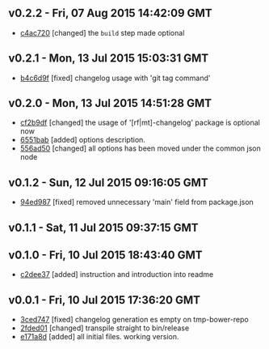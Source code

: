 v0.2.2 - Fri, 07 Aug 2015 14:42:09 GMT
--------------------------------------

- [c4ac720](../../commit/c4ac720) [changed] the `build` step made optional



v0.2.1 - Mon, 13 Jul 2015 15:03:31 GMT
--------------------------------------

- [b4c6d9f](../../commit/b4c6d9f) [fixed] changelog usage with 'git tag command'



v0.2.0 - Mon, 13 Jul 2015 14:51:28 GMT
--------------------------------------

- [cf2b9df](../../commit/cf2b9df) [changed] the usage of '[rf|mt]-changelog' package is optional now
- [6551bab](../../commit/6551bab) [added] options description.
- [556ad50](../../commit/556ad50) [changed] all options has been moved under the common json node



v0.1.2 - Sun, 12 Jul 2015 09:16:05 GMT
--------------------------------------

- [94ed987](../../commit/94ed987) [fixed] removed unnecessary 'main' field from package.json



v0.1.1 - Sat, 11 Jul 2015 09:37:15 GMT
--------------------------------------





v0.1.0 - Fri, 10 Jul 2015 18:43:40 GMT
--------------------------------------

- [c2dee37](../../commit/c2dee37) [added] instruction and introduction into readme



v0.0.1 - Fri, 10 Jul 2015 17:36:20 GMT
--------------------------------------

- [3ced747](../../commit/3ced747) [fixed] changelog generation es empty on tmp-bower-repo
- [2fded01](../../commit/2fded01) [changed] transpile straight to bin/release
- [e171a8d](../../commit/e171a8d) [added] all initial files. working version.
